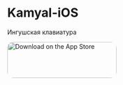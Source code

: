 # Kamyal-iOS
Ингушская клавиатура

<a href="https://apps.apple.com/us/app/%D0%BA%D1%8A%D0%B0%D0%BC%D0%B0%D1%8C%D0%BB/id6443646651?itsct=apps_box_badge&amp;itscg=30200" style="display: inline-block; overflow: hidden; border-radius: 13px; width: 250px; height: 83px;"><img src="https://tools.applemediaservices.com/api/badges/download-on-the-app-store/white/ru-ru?size=250x83&amp;releaseDate=1664755200&h=79938c463e30f7eed15bdbf67dbca145" alt="Download on the App Store" style="border-radius: 13px; width: 250px; height: 83px;"></a>
